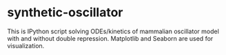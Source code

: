 # synthetic-oscillator

This is IPython script solving ODEs/kinetics of mammalian oscillator model with and without double repression. Matplotlib and 
Seaborn are used for visualization.     
